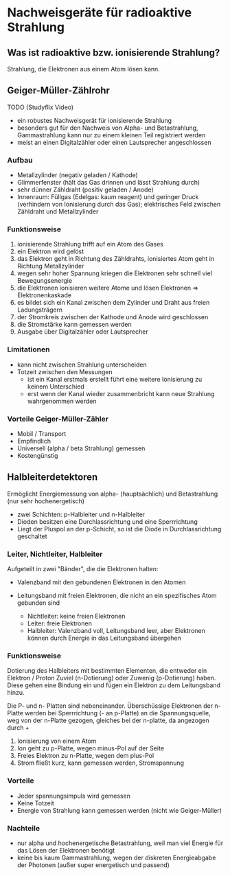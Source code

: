 # Nachweisgeräte für radioaktive Strahlung

## Was ist radioaktive bzw. ionisierende Strahlung?

Strahlung, die Elektronen aus einem Atom lösen kann.

## Geiger-Müller-Zählrohr

TODO (Studyflix Video)

- ein robustes Nachweisgerät für ionisierende Strahlung
- besonders gut für den Nachweis von Alpha- und Betastrahlung, Gammastrahlung kann nur zu einem kleinen Teil registriert werden
- meist an einen Digitalzähler oder einen Lautsprecher angeschlossen

### Aufbau

- Metallzylinder (negativ geladen / Kathode)
- Glimmerfenster (hält das Gas drinnen und lässt Strahlung durch)
- sehr dünner Zähldraht (positiv geladen / Anode)
- Innenraum: Füllgas (Edelgas: kaum reagent) und geringer Druck (verhindern von Ionisierung durch das Gas); elektrisches Feld zwischen Zähldraht und Metallzylinder

### Funktionsweise

1. ionisierende Strahlung trifft auf ein Atom des Gases
2. ein Elektron wird gelöst
3. das Elektron geht in Richtung des Zähldrahts, ionisiertes Atom geht in Richtung Metallzylinder
4. wegen sehr hoher Spannung kriegen die Elektronen sehr schnell viel Bewegungsenergie
5. die Elektronen ionisieren weitere Atome und lösen Elektronen => Elektronenkaskade
6. es bildet sich ein Kanal zwischen dem Zylinder und Draht aus freien Ladungsträgern
7. der Stromkreis zwischen der Kathode und Anode wird geschlossen
8. die Stromstärke kann gemessen werden
9. Ausgabe über Digitalzähler oder Lautsprecher

### Limitationen

- kann nicht zwischen Strahlung unterscheiden
- Totzeit zwischen den Messungen
  - ist ein Kanal erstmals erstellt führt eine weitere Ionisierung zu keinem Unterschied
  - erst wenn der Kanal wieder zusammenbricht kann neue Strahlung wahrgenommen werden

### Vorteile Geiger-Müller-Zähler

- Mobil / Transport
- Empfindlich
- Universell (alpha / beta Strahlung) gemessen
- Kostengünstig

## Halbleiterdetektoren

Ermöglicht Energiemessung von alpha- (hauptsächlich) und Betastrahlung (nur sehr hochenergetisch)

- zwei Schichten: p-Halbleiter und n-Halbleiter
- Dioden besitzen eine Durchlassrichtung und eine Sperrrichtung
- Liegt der Pluspol an der p-Schicht, so ist die Diode in Durchlassrichtung geschaltet

### Leiter, Nichtleiter, Halbleiter

Aufgeteilt in zwei "Bänder", die die Elektronen halten:

- Valenzband mit den gebundenen Elektronen in den Atomen
- Leitungsband mit freien Elektronen, die nicht an ein spezifisches Atom gebunden sind

  - Nichtleiter: keine freien Elektronen
  - Leiter: freie Elektronen
  - Halbleiter: Valenzband voll, Leitungsband leer, aber Elektronen können durch Energie in das Leitungsband übergehen

### Funktionsweise

Dotierung des Halbleiters mit bestimmten Elementen, die entweder ein Elektron / Proton Zuviel (n-Dotierung) oder Zuwenig (p-Dotierung) haben. Diese gehen eine Bindung ein und fügen ein Elektron zu dem Leitungsband hinzu.

Die P- und n- Platten sind nebeneinander. Überschüssige Elektronen der n-Platte werden bei Sperrrichtung (- an p-Platte) an die Spannungsquelle, weg von der n-Platte gezogen, gleiches bei der n-platte, da angezogen durch +

1. Ionisierung von einem Atom
2. Ion geht zu p-Platte, wegen minus-Pol auf der Seite
3. Freies Elektron zu n-Platte, wegen dem plus-Pol
4. Strom fließt kurz, kann gemessen werden, Stromspannung

### Vorteile

- Jeder spannungsimpuls wird gemessen
- Keine Totzeit
- Energie von Strahlung kann gemessen werden (nicht wie Geiger-Müller)

### Nachteile

- nur alpha und hochenergetische Betastrahlung, weil man viel Energie für das Lösen der Elektronen benötigt
- keine bis kaum Gammastrahlung, wegen der diskreten Energieabgabe der Photonen (außer super energetisch und passend)
